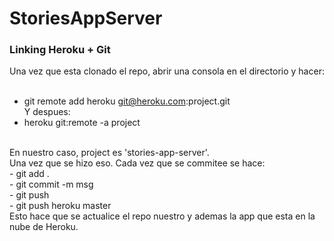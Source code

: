 # StoriesAppServer

### Linking Heroku + Git

Una vez que esta clonado el repo, abrir una consola en el directorio y hacer: <br/>
<br/>
- git remote add heroku git@heroku.com:project.git<br/>
Y despues:<br/>
- heroku git:remote -a project<br/>
<br/>
En nuestro caso, project es 'stories-app-server'.<br/>
Una vez que se hizo eso. Cada vez que se commitee se hace:<br/>
- git add .<br/>
- git commit -m msg<br/>
- git push<br/>
- git push heroku master<br/>
Esto hace que se actualice el repo nuestro y ademas la app que esta en la nube de 
Heroku.
